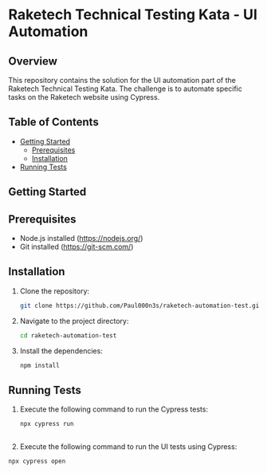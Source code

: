 # Raketech Technical Testing Kata - UI Automation

## Overview
This repository contains the solution for the UI automation part of the Raketech Technical Testing Kata. The challenge is to automate specific tasks on the Raketech website using Cypress.

## Table of Contents

- [Getting Started](#getting-started)
  - [Prerequisites](#prerequisites)
  - [Installation](#installation)
- [Running Tests](#running-tests)

## Getting Started

## Prerequisites
- Node.js installed (https://nodejs.org/)
- Git installed (https://git-scm.com/)

## Installation
1. Clone the repository:
   ```bash
   git clone https://github.com/Paul000n3s/raketech-automation-test.git

2. Navigate to the project directory:
   ```bash
   cd raketech-automation-test

4. Install the dependencies:
   ```bash
   npm install

## Running Tests
1. Execute the following command to run the Cypress tests:
   ```bash
   npx cypress run
  
2. Execute the following command to run the UI tests using Cypress:
  ```bash
  npx cypress open
